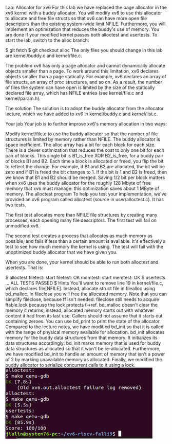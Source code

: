Lab: Allocator for xv6
For this lab we have replaced the page allocator in the xv6 kernel with a buddy allocator. You will modify xv6 to use this allocator to allocate and free file structs so that xv6 can have more open file descriptors than the existing system-wide limit NFILE. Furthermore, you will implement an optimization that reduces the buddy's use of memory. You are done if your modified kernel passes both alloctest and usertests.
To start the lab, switch to the alloc branch:

  $ git fetch
  $ git checkout alloc
The only files you should change in this lab are kernel/buddy.c and kernel/file.c.

The problem
xv6 has only a page allocator and cannot dynamically allocate objects smaller than a page. To work around this limitation, xv6 declares objects smaller than a page statically. For example, xv6 declares an array of file structs, an array of proc structures, and so on. As a result, the number of files the system can have open is limited by the size of the statically declared file array, which has NFILE entries (see kernel/file.c and kernel/param.h).

The solution
The solution is to adopt the buddy allocator from the allocator lecture, which we have added to xv6 in kernel/buddy.c and kernel/list.c.

Your job
Your job is to further improve xv6's memory allocation in two ways:

Modify kernel/file.c to use the buddy allocator so that the number of file structures is limited by memory rather than NFILE.
The buddy allocator is space inefficient. The alloc array has a bit for each block for each size. There is a clever optimization that reduces the cost to only one bit for each pair of blocks. This single bit is B1_is_free XOR B2_is_free, for a buddy pair of blocks B1 and B2. Each time a block is allocated or freed, you flip the bit to reflect the change. For example, if B1 and B2 are allocated, the bit will be zero and if B1 is freed the bit changes to 1. If the bit is 1 and B2 is freed, then we know that B1 and B2 should be merged. Saving 1/2 bit per block matters when xv6 uses the buddy allocator for the roughly 128 Mbyte of free memory that xv6 must manage: this optimization saves about 1 MByte of memory.
The alloctest program
To help you test your implementation, we've provided an xv6 program called alloctest (source in user/alloctest.c). It has two tests.

The first test allocates more than NFILE file structures by creating many processes, each opening many file descriptors. The first test will fail on unmodified xv6.

The second test creates a process that allocates as much memory as possible, and fails if less than a certain amount is available. It's effectively a test to see how much memory the kernel is using. The test will fail with the unoptimized buddy allocator that we have given you.

When you are done, your kernel should be able to run both alloctest and usertests. That is:

$ alloctest
filetest: start
filetest: OK
memtest: start
memtest: OK
$ usertests
...
ALL TESTS PASSED
$
Hints
You'll want to remove line 19 in kernel/file.c, which declares file[NFILE]. Instead, allocate struct file in filealloc using bd_malloc. In fileclose you will free the allocated memory. Note that you can simplify fileclose, because ff isn't needed.
fileclose still needs to acquire ftable.lock because the lock protects f->ref.
bd_malloc doesn't clear the memory it returns; instead, allocated memory starts out with whatever content it had from its last use. Callers should not assume that it starts out containing zeroes.
You can use bd_print to print the state of the allocator.
Compared to the lecture notes, we have modified bd_init so that it is called with the range of physical memory available for allocation. bd_init allocates memory for the buddy data structures from that memory. It initializes its data structures accordingly: bd_init marks memory that is used for buddy data structures as allocated so that it won't be re-allocated. Furthermore, we have modified bd_init to handle an amount of memory that isn't a power of 2 by marking unavailable memory as allocated. Finally, we modified the buddy allocator to serialize concurrent calls to it using a lock.
![Test Image 1](result.png)
